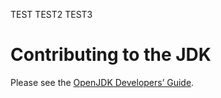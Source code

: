 TEST TEST2 TEST3
# Contributing to the JDK

Please see the [OpenJDK Developers’ Guide](https://openjdk.org/guide/).
